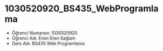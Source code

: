 # 1030520920_BS435_WebProgramlama
- Öğrenci Numarası: 1030520920
- Öğrenci Adı: Emin Eren Sağlam
- Ders Adı: BS435 Web Programlama
